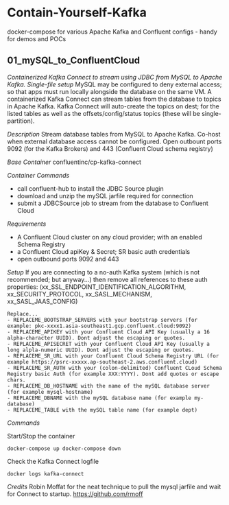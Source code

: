 # Contain-Yourself-Kafka
docker-compose for various Apache Kafka and Confluent configs - handy for demos and POCs



## 01_mySQL_to_ConfluentCloud
*Containerized Kafka Connect to stream using JDBC from MySQL to Apache Kafka. Single-file setup*
MySQL may be configured to deny external access; so that apps must run locally alongside the database on the same VM.
A containerized Kafka Connect can stream tables from the database to topics in Apache Kafka.
Kafka Connect will auto-create the topics on dest; for the listed tables as well as the offsets/config/status topics (these will be single-partition).


*Description* 
Stream database tables from MySQL to Apache Kafka.
Co-host when external database access cannot be configured.
Open outbount ports 9092 (for the Kafka Brokers) and 443 (Confluent Cloud schema registry)


*Base Container*
confluentinc/cp-kafka-connect


*Container Commands*
- call confluent-hub to install the JDBC Source plugin
- download and unzip the mySQL jarfile required for connection
- submit a JDBCSource job to stream from the database to Confluent Cloud


*Requirements*
- A Confluent Cloud cluster on any cloud provider; with an enabled Schema Registry
- a Confluent Cloud apiKey & Secret; SR basic auth credentials
- open outbound ports 9092 and 443


*Setup*
If you are connecting to a no-auth Kafka system (which is not recommended; but anyway...) then remove all references to these auth properties: (xx_SSL_ENDPOINT_IDENTIFICATION_ALGORITHM, xx_SECURITY_PROTOCOL, xx_SASL_MECHANISM, xx_SASL_JAAS_CONFIG)
```
Replace...
- REPLACEME_BOOTSTRAP_SERVERS with your bootstrap servers (for example: pkc-xxxx1.asia-southeast1.gcp.confluent.cloud:9092)
- REPLACEME_APIKEY with your Confluent Cloud API Key (usually a 16 alpha-character UUID). Dont adjust the escaping or quotes.
- REPLACEME_APISECRET with your Confluent Cloud API Key (usually a long alpla-numeric UUID). Dont adjust the escaping or quotes.
- REPLACEME_SR_URL with your Confluent Cloud Schema Registry URL (for example https://psrc-xxxxx.ap-southeast-2.aws.confluent.cloud)
- REPLACEME_SR_AUTH with your (colon-delimited) Confluent CLoud Schema Registry basic Auth (for example XXX:YYYY). Dont add quotes or escape chars.
- REPLACEME_DB_HOSTNAME with the name of the mySQL database server (for example mysql-hostname)
- REPLACEME_DBNAME with the mySQL database name (for example my-database)
- REPLACEME_TABLE with the mySQL table name (for example dept)
```


*Commands*

Start/Stop the container

`docker-compose up
 docker-compose down`

Check the Kafka Connect logfile

`docker logs kafka-connect`


*Credits*
Robin Moffat for the neat technique to pull the mysql jarfile and wait for Connect to startup. https://github.com/rmoff
